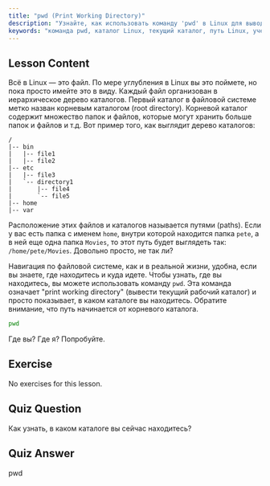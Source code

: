 ```yaml
---
title: "pwd (Print Working Directory)"
description: "Узнайте, как использовать команду 'pwd' в Linux для вывода текущего рабочего каталога. Изучите пути файловой системы Linux и навигацию для начинающих."
keywords: "команда pwd, каталог Linux, текущий каталог, путь Linux, учебник Linux, Linux для начинающих, руководство по Linux"
---
```


## Lesson Content

Всё в Linux — это файл. По мере углубления в Linux вы это поймете, но пока просто имейте это в виду. Каждый файл организован в иерархическое дерево каталогов. Первый каталог в файловой системе метко назван корневым каталогом (root directory). Корневой каталог содержит множество папок и файлов, которые могут хранить больше папок и файлов и т.д. Вот пример того, как выглядит дерево каталогов:

```plaintext
/
|-- bin
|   |-- file1
|   |-- file2
|-- etc
|   |-- file3
|   `-- directory1
|       |-- file4
|       `-- file5
|-- home
|-- var
```

Расположение этих файлов и каталогов называется путями (paths). Если у вас есть папка с именем `home`, внутри которой находится папка `pete`, а в ней еще одна папка `Movies`, то этот путь будет выглядеть так: `/home/pete/Movies`. Довольно просто, не так ли?

Навигация по файловой системе, как и в реальной жизни, удобна, если вы знаете, где находитесь и куда идете. Чтобы узнать, где вы находитесь, вы можете использовать команду `pwd`. Эта команда означает "print working directory" (вывести текущий рабочий каталог) и просто показывает, в каком каталоге вы находитесь. Обратите внимание, что путь начинается от корневого каталога.

```bash
pwd
```

Где вы? Где я? Попробуйте.

## Exercise

No exercises for this lesson.

## Quiz Question

Как узнать, в каком каталоге вы сейчас находитесь?

## Quiz Answer

pwd
